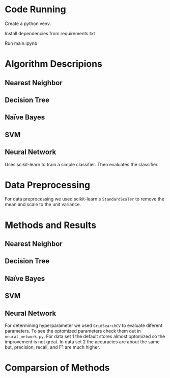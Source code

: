 # Code Running

Create a python venv.

Install dependencies from requirements.txt

Run main.ipynb

# Algorithm Descripions

## Nearest Neighbor

## Decision Tree

## Naïve Bayes

## SVM

## Neural Network

Uses scikit-learn to train a simple classifier. Then evaluates the classifier.

# Data Preprocessing

For data preprocessing we used scikit-learn's `StandardScaler` to remove the mean and scale to the unit variance.

# Methods and Results

## Nearest Neighbor

## Decision Tree

## Naïve Bayes

## SVM

## Neural Network

For determining hyperparameter we used `GridSearchCV` to evaluate diferent parameters. To see the optomized parameters check them out in `neural_network.py`. For data set 1 the default stores almost optomized so the improvement is not great. In data set 2 the accuracies are about the same but, precision, recall, and F1 are much higher.

# Comparsion of Methods
